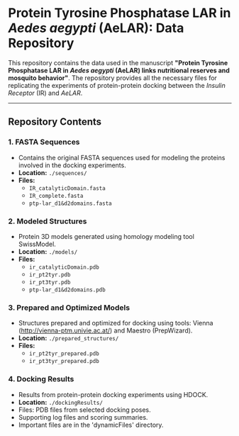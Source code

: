 # Protein Tyrosine Phosphatase LAR in *Aedes aegypti* (AeLAR): Data Repository

This repository contains the data used in the manuscript **"Protein Tyrosine Phosphatase LAR in *Aedes aegypti* (AeLAR) links nutritional reserves and mosquito behavior"**. The repository provides all the necessary files for replicating the experiments of protein-protein docking between the *Insulin Receptor* (IR) and *AeLAR*.

---

## Repository Contents

### 1. **FASTA Sequences**
- Contains the original FASTA sequences used for modeling the proteins involved in the docking experiments.
- **Location:** `./sequences/`
- **Files:**
  - `IR_catalyticDomain.fasta`
  - `IR_complete.fasta`
  - `ptp-lar_d1&d2domains.fasta`

### 2. **Modeled Structures**
- Protein 3D models generated using homology modeling tool SwissModel.
- **Location:** `./models/`
- **Files:**
  - `ir_catalyticDomain.pdb`
  - `ir_pt2tyr.pdb`
  - `ir_pt3tyr.pdb`
  - `ptp-lar_d1&d2domains.pdb`

### 3. **Prepared and Optimized Models**
- Structures prepared and optimized for docking using tools: Vienna (http://vienna-ptm.univie.ac.at/) and Maestro (PrepWizard).
- **Location:** `./prepared_structures/`
- **Files:**
  - `ir_pt2tyr_prepared.pdb`
  - `ir_pt3tyr_prepared.pdb`

### 4. **Docking Results**
- Results from protein-protein docking experiments using HDOCK.
- **Location:** `./dockingResults/`
- Files: PDB files from selected docking poses.
- Supporting log files and scoring summaries.
- Important files are in the 'dynamicFiles' directory.

